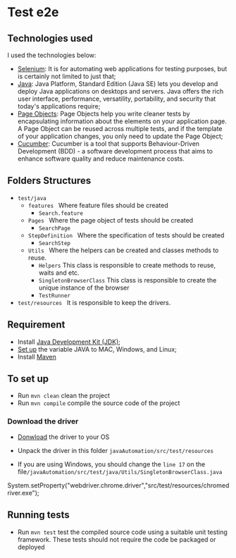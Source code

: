 # Test e2e

## Technologies used

I used the technologies below:

* [Selenium](https://www.seleniumhq.org/): It is for automating web applications for testing purposes, but is certainly not limited to just that;
* [Java](https://www.oracle.com/technetwork/java/javase/downloads/index.html): Java Platform, Standard Edition (Java SE) lets you develop and deploy Java applications on desktops and servers. Java offers the rich user interface, performance, versatility, portability, and security that today's applications require;
* [Page Objects](https://github.com/SeleniumHQ/selenium/wiki/PageObjects): Page Objects help you write cleaner tests by encapsulating information about the elements on your application page. A Page Object can be reused across multiple tests, and if the template of your application changes, you only need to update the Page Object;
* [Cucumber](https://cucumber.io/): Cucumber is a tool that supports Behaviour-Driven Development (BDD) - a software development process that aims to enhance software quality and reduce maintenance costs.

## Folders Structures

* ```test/java ```
    * ```features ``` Where feature files should be created
        * ```Search.feature ```
    * ```Pages ``` Where the page object of tests should be created
        * ```SearchPage ```
    * ```StepDefinition ``` Where the specification of tests should be created
        * ```SearchStep ```
    * ```Utils ``` Where the helpers can be created and classes methods to reuse.
        * ```Helpers``` This class is responsible to create methods to reuse, waits and etc.
        * ```SingletonBrowserClass``` This class is responsible to create the unique instance of the browser
        * ```TestRunner```
* ```test/resources ``` It is responsible to keep the drivers.

## Requirement

- Install [Java Development Kit (JDK)](https://www.oracle.com/technetwork/java/javase/downloads/index.html);
- [Set up](https://www.baeldung.com/java-home-on-windows-7-8-10-mac-os-x-linux) the variable JAVA to MAC, Windows, and Linux;
- Install [Maven](https://maven.apache.org/install.html)

## To set up

- Run ```mvn clean``` clean the project
- Run ```mvn compile``` compile the source code of the project

### Download the driver

- [Donwload](https://chromedriver.storage.googleapis.com/index.html?path=2.46/) the driver to your OS
- Unpack the driver in this folder ```javaAutomation/src/test/resources```

- If you are using Windows, you should change the ```line 17``` on the file```/javaAutomation/src/test/java/Utils/SingletonBrowserClass.java```

System.setProperty("webdriver.chrome.driver","src/test/resources/chromedriver.exe");

## Running tests

- Run ```mvn test``` test the compiled source code using a suitable unit testing framework. These tests should not require the code be packaged or deployed
